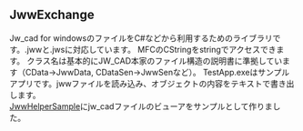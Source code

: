 JwwExchange
---
Jw_cad for windowsのファイルをC#などから利用するためのライブラリです。.jwwと.jwsに対応しています。
MFCのCStringをstringでアクセスできます。
クラス名は基本的にJW_CAD本家のファイル構造の説明書に準拠しています（CData->JwwData, CDataSen->JwwSenなど）。
TestApp.exeはサンプルアプリです。jwwファイルを読み込み、オブジェクトの内容をテキストで書き出します。  
[JwwHelperSample](https://github.com/JinkiKeikaku/JwwHelperSample)にjw_cadファイルのビューアをサンプルとして作りました。
